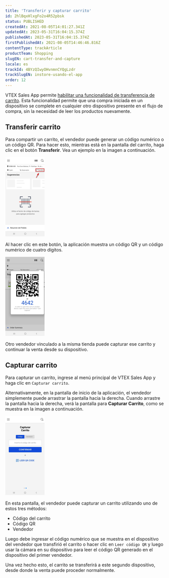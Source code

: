 ```yaml
---
title: 'Transferir y capturar carrito'
id: 2hlBqxHlxgFo2o4R52pbsk
status: PUBLISHED
createdAt: 2021-08-05T14:01:27.341Z
updatedAt: 2023-05-31T16:04:15.374Z
publishedAt: 2023-05-31T16:04:15.374Z
firstPublishedAt: 2021-08-05T14:46:46.816Z
contentType: trackArticle
productTeam: Shopping
slugEN: cart-transfer-and-capture
locale: es
trackId: 4BYzQIwyOHvnmnCYQgLzdr
trackSlugEN: instore-usando-el-app
order: 12
---
```


VTEX Sales App permite [habilitar una funcionalidad de transferencia de carrito](https://help.vtex.com/es/tracks/instore-customizations--1z9kBm12oBPyVNDo1ivVc2/1PqUW2NuQzaVxTJp0lBK0r). Esta funcionalidad permite que una compra iniciada en un dispositivo se complete en cualquier otro dispositivo presente en el flujo de compra, sin la necesidad de leer los productos nuevamente.

## Transferir carrito

Para compartir un carrito, el vendedor puede generar un código numérico o un código QR. Para hacer esto, mientras está en la pantalla del carrito, haga clic en el botón __Transferir__. Vea un ejemplo en la imagen a continuación.

![24. Enable cart transfer between devices - 3 - ES.png?h=250](https://raw.githubusercontent.com/vtexdocs/help-center-content/refs/heads/main/docs/es/tracks/omnichannel/instore-usando-el-app/transferir-y-capturar-carrito_1.png)

Al hacer clic en este botón, la aplicación muestra un código QR y un código numérico de cuatro dígitos.

![31. inStore - Product Overview - 8 - EN.png?h=250](https://raw.githubusercontent.com/vtexdocs/help-center-content/refs/heads/main/docs/es/tracks/omnichannel/instore-usando-el-app/transferir-y-capturar-carrito_2.png)

Otro vendedor vinculado a la misma tienda puede capturar ese carrito y continuar la venta desde su dispositivo.

## Capturar carrito

Para capturar un carrito, ingrese al menú principal de VTEX Sales App y haga clic en `Capturar carrito`.

Alternativamente, en la pantalla de inicio de la aplicación, el vendedor simplemente puede arrastrar la pantalla hacia la derecha. Cuando arrastre la pantalla hacia la derecha, verá la pantalla para __Capturar Carrito__, como se muestra en la imagen a continuación.

![24. Enable cart transfer between devices - 2 - ES.png?h=250](https://raw.githubusercontent.com/vtexdocs/help-center-content/refs/heads/main/docs/es/tracks/omnichannel/instore-usando-el-app/transferir-y-capturar-carrito_3.png)

En esta pantalla, el vendedor puede capturar un carrito utilizando uno de estos tres métodos:
- Código del carrito
- Código QR
- Vendedor

Luego debe ingresar el código numérico que se muestra en el dispositivo del vendedor que transfirió el carrito o hacer clic en `Leer código QR` y luego usar la cámara en su dispositivo para leer el código QR generado en el dispositivo del primer vendedor.

Una vez hecho esto, el carrito se transferirá a este segundo dispositivo, desde donde la venta puede proceder normalmente.
